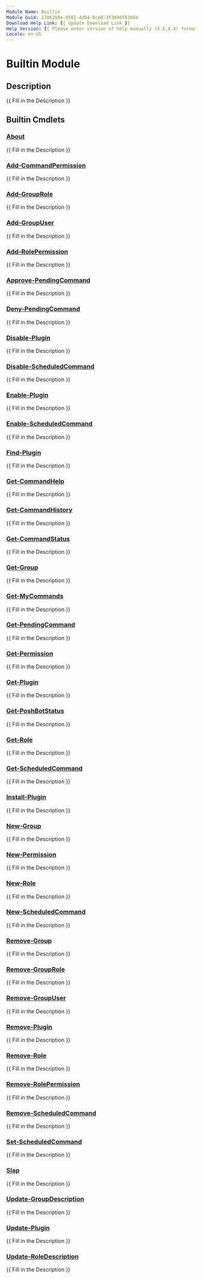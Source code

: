 ```yaml
---
Module Name: Builtin
Module Guid: 1306359e-0502-4db4-8ce0-3f3d46f83b8a
Download Help Link: {{ Update Download Link }}
Help Version: {{ Please enter version of help manually (X.X.X.X) format }}
Locale: en-US
---
```


# Builtin Module
## Description
{{ Fill in the Description }}

## Builtin Cmdlets
### [About](About.md)
{{ Fill in the Description }}

### [Add-CommandPermission](Add-CommandPermission.md)
{{ Fill in the Description }}

### [Add-GroupRole](Add-GroupRole.md)
{{ Fill in the Description }}

### [Add-GroupUser](Add-GroupUser.md)
{{ Fill in the Description }}

### [Add-RolePermission](Add-RolePermission.md)
{{ Fill in the Description }}

### [Approve-PendingCommand](Approve-PendingCommand.md)
{{ Fill in the Description }}

### [Deny-PendingCommand](Deny-PendingCommand.md)
{{ Fill in the Description }}

### [Disable-Plugin](Disable-Plugin.md)
{{ Fill in the Description }}

### [Disable-ScheduledCommand](Disable-ScheduledCommand.md)
{{ Fill in the Description }}

### [Enable-Plugin](Enable-Plugin.md)
{{ Fill in the Description }}

### [Enable-ScheduledCommand](Enable-ScheduledCommand.md)
{{ Fill in the Description }}

### [Find-Plugin](Find-Plugin.md)
{{ Fill in the Description }}

### [Get-CommandHelp](Get-CommandHelp.md)
{{ Fill in the Description }}

### [Get-CommandHistory](Get-CommandHistory.md)
{{ Fill in the Description }}

### [Get-CommandStatus](Get-CommandStatus.md)
{{ Fill in the Description }}

### [Get-Group](Get-Group.md)
{{ Fill in the Description }}

### [Get-MyCommands](Get-MyCommands.md)
{{ Fill in the Description }}

### [Get-PendingCommand](Get-PendingCommand.md)
{{ Fill in the Description }}

### [Get-Permission](Get-Permission.md)
{{ Fill in the Description }}

### [Get-Plugin](Get-Plugin.md)
{{ Fill in the Description }}

### [Get-PoshBotStatus](Get-PoshBotStatus.md)
{{ Fill in the Description }}

### [Get-Role](Get-Role.md)
{{ Fill in the Description }}

### [Get-ScheduledCommand](Get-ScheduledCommand.md)
{{ Fill in the Description }}

### [Install-Plugin](Install-Plugin.md)
{{ Fill in the Description }}

### [New-Group](New-Group.md)
{{ Fill in the Description }}

### [New-Permission](New-Permission.md)
{{ Fill in the Description }}

### [New-Role](New-Role.md)
{{ Fill in the Description }}

### [New-ScheduledCommand](New-ScheduledCommand.md)
{{ Fill in the Description }}

### [Remove-Group](Remove-Group.md)
{{ Fill in the Description }}

### [Remove-GroupRole](Remove-GroupRole.md)
{{ Fill in the Description }}

### [Remove-GroupUser](Remove-GroupUser.md)
{{ Fill in the Description }}

### [Remove-Plugin](Remove-Plugin.md)
{{ Fill in the Description }}

### [Remove-Role](Remove-Role.md)
{{ Fill in the Description }}

### [Remove-RolePermission](Remove-RolePermission.md)
{{ Fill in the Description }}

### [Remove-ScheduledCommand](Remove-ScheduledCommand.md)
{{ Fill in the Description }}

### [Set-ScheduledCommand](Set-ScheduledCommand.md)
{{ Fill in the Description }}

### [Slap](Slap.md)
{{ Fill in the Description }}

### [Update-GroupDescription](Update-GroupDescription.md)
{{ Fill in the Description }}

### [Update-Plugin](Update-Plugin.md)
{{ Fill in the Description }}

### [Update-RoleDescription](Update-RoleDescription.md)
{{ Fill in the Description }}


